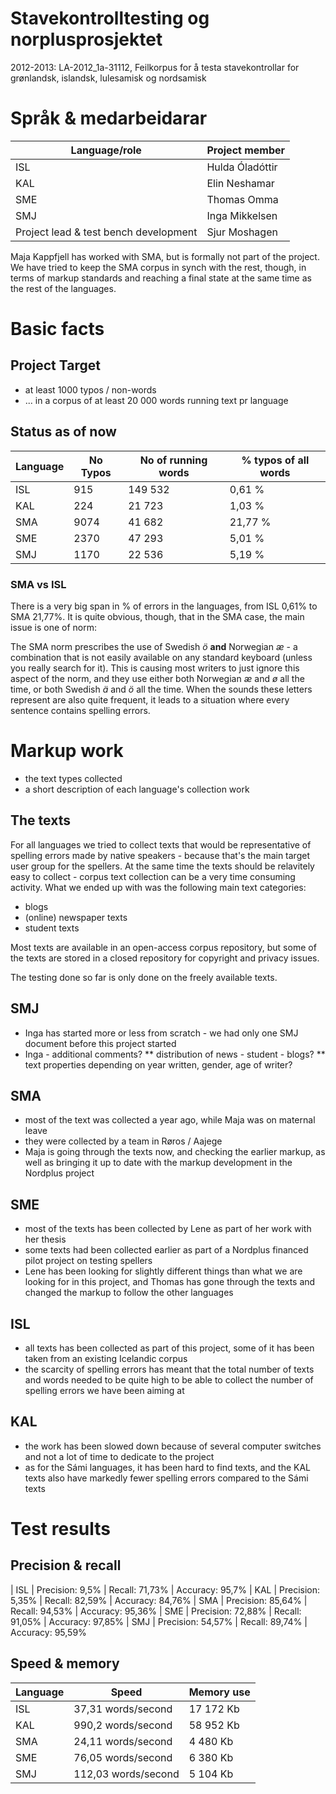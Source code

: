 # Stavekontrolltesting og norplusprosjektet


2012-2013: LA-2012_1a-31112,  Feilkorpus for å testa stavekontrollar for grønlandsk, islandsk, lulesamisk og nordsamisk


# Språk & medarbeidarar


|   Language/role | Project member
| --- | --- 
|   ISL           |  Hulda Óladóttir
|   KAL           |  Elin Neshamar
|   SME           |  Thomas Omma
|   SMJ           |  Inga Mikkelsen
|   Project lead & test bench development |  Sjur Moshagen


Maja Kappfjell has worked with SMA, but is formally not part of the project. We have tried to keep the SMA corpus in synch with the rest, though, in terms of markup standards and reaching a final state at the same time as the rest of the languages.


# Basic facts


## Project Target


* at least 1000 typos / non-words
* ... in a corpus of at least 20 000 words running text pr language


## Status as of now


|   Language | No Typos |No of running words |% typos of all words
| --- | --- | --- | --- 
|   ISL      |       915 |             149 532 |  0,61 %
|   KAL      |       224 |              21 723 |  1,03 %
|   SMA      |      9074 |              41 682 | 21,77 %
|   SME      |      2370 |              47 293 |  5,01 %
|   SMJ      |      1170 |              22 536 |  5,19 %


### SMA vs ISL


There is a very big span in % of errors in the languages, from ISL 0,61% to SMA 21,77%. It is quite obvious, though, that in the SMA case, the main issue is one of norm:


The SMA norm prescribes the use of Swedish *ö* **and** Norwegian *æ* - a combination that is not easily available on any standard keyboard (unless you really search for it). This is causing most writers to just ignore this aspect of the norm, and they use either both Norwegian *æ* and *ø* all the time, or both Swedish *ä* and *ö* all the time. When the sounds these letters represent are also quite frequent, it leads to a situation where every sentence contains spelling errors.


# Markup work


* the text types collected
* a short description of each language's collection work


## The texts
For all languages we tried to collect texts that would be representative of spelling errors made by native speakers - because that's the main target user group for the spellers. At the same time the texts should be relavitely easy to collect - corpus text collection can be a very time consuming activity. What we ended up with was the following main text categories:


* blogs
* (online) newspaper texts
* student texts


Most texts are available in an open-access corpus repository, but some of the texts are stored in a closed repository for copyright and privacy issues.


The testing done so far is only done on the freely available texts.


## SMJ


* Inga has started more or less from scratch - we had only one SMJ document before this project started
* Inga - additional comments?
** distribution of news - student - blogs?
** text properties depending on year written, gender, age of writer?


## SMA


* most of the text was collected a year ago, while Maja was on maternal leave
* they were collected by a team in Røros / Aajege
* Maja is going through the texts now, and checking the earlier markup, as well as bringing it up to date with the markup development in the Nordplus project


## SME


* most of the texts has been collected by Lene as part of her work with her thesis
* some texts had been collected earlier as part of a Nordplus financed pilot project on testing spellers
* Lene has been looking for slightly different things than what we are looking for in this project, and Thomas has gone through the texts and changed the markup to follow the other languages


## ISL


* all texts has been collected as part of this project, some of it has been taken from an existing Icelandic corpus
* the scarcity of spelling errors has meant that the total number of texts and words needed to be quite high to be able to collect the number of spelling errors we have been aiming at


## KAL


* the work has been slowed down because of several computer switches and not a lot of time to dedicate to the project
* as for the Sámi languages, it has been hard to find texts, and the KAL texts also have markedly fewer spelling errors compared to the Sámi texts


# Test results


## Precision & recall


|  ISL | Precision: 9,5%    | Recall: 71,73% | Accuracy: 95,7%
|  KAL | Precision: 5,35%   | Recall: 82,59% | Accuracy: 84,76%
|  SMA | Precision: 85,64%  | Recall: 94,53% | Accuracy: 95,36%
|  SME | Precision: 72,88%  | Recall: 91,05% | Accuracy: 97,85%
|  SMJ | Precision: 54,57%  | Recall: 89,74% | Accuracy: 95,59%


## Speed & memory


|  Language | Speed               | Memory use
| --- | --- | --- 
|  ISL      |  37,31 words/second  |  17 172 Kb
|  KAL      | 990,2  words/second  |  58 952 Kb
|  SMA      |  24,11 words/second  |   4 480 Kb
|  SME      |  76,05 words/second  |   6 380 Kb
|  SMJ      | 112,03 words/second  |   5 104 Kb


